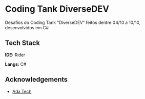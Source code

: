 
# Coding Tank DiverseDEV

Desafios do Coding Tank "DiverseDEV" feitos dentre 04/10 a 10/10, desenvolvidos em C#


## Tech Stack

**IDE:** Rider

**Langs:** C#


## Acknowledgements

 - [Ada Tech](https://ada.tech/)

